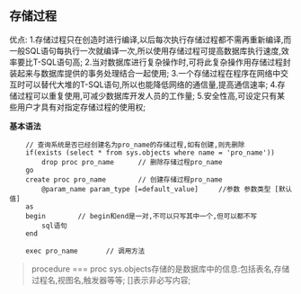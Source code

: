 ## 存储过程

优点: 
    1.存储过程只在创造时进行编译,以后每次执行存储过程都不需再重新编译,而一般SQL语句每执行一次就编译一次,所以使用存储过程可提高数据库执行速度,效率要比T-SQL语句高;
    2.当对数据库进行复杂操作时,可将此复杂操作用存储过程封装起来与数据库提供的事务处理结合一起使用;
    3.一个存储过程在程序在网络中交互时可以替代大堆的T-SQL语句,所以也能降低网络的通信量,提高通信速率;
    4.存储过程可以重复使用,可减少数据库开发人员的工作量;
    5.安全性高,可设定只有某些用户才具有对指定存储过程的使用权;

**基本语法**

```
    // 查询系统是否已经创建名为pro_name的存储过程,如有创建,则先删除
    if(exists (select * from sys.objects where name = 'pro_name')) 
        drop proc pro_name      // 删除存储过程pro_name
    go
    create proc pro_name        // 创建存储过程pro_name
        @param_name param_type [=default_value]     //参数 参数类型 [默认值]
    as
    begin        // begin和end是一对,不可以只写其中一个,但可以都不写
        sql语句
    end

    exec pro_name       // 调用方法
```
>procedure === proc
>sys.objects存储的是数据库中的信息:包括表名,存储过程名,视图名,触发器等等; []表示非必写内容;
